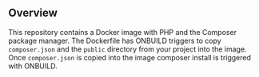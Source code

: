 ## Overview
This repository contains a Docker image with PHP and the
Composer package manager.
The Dockerfile has ONBUILD triggers to copy `composer.json` and
the `public` directory from your project into the image.
Once `composer.json` is copied into the image composer install
is triggered with ONBUILD.
